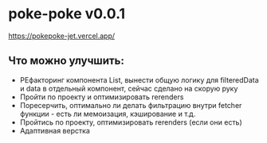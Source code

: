 # poke-poke v0.0.1

https://pokepoke-jet.vercel.app/

## Что можно улучшить:

- РЕфакторинг компонента List, вынести общую логику для filteredData и data в отдельный компонент, сейчас сделано на скорую руку
- Пройти по проекту и оптимизировать rerenders
- Поресерчить, оптимально ли делать фильтрацию внутри fetcher функции - есть ли мемоизация, кэширование и т.д.
- Пройтись по проекту, оптимизировать rerenders (если они есть)
- Адаптивная верстка
